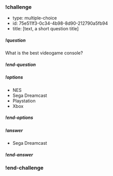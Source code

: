 <!-- >>>>>>>>>>>>>>>>>>>>>> BEGIN CHALLENGE >>>>>>>>>>>>>>>>>>>>>> -->
<!-- Replace everything in square brackets [] and remove brackets  -->

### !challenge

* type: multiple-choice
* id: 75e511f3-0c34-4b98-8d90-212790a5fb94
* title: [text, a short question title]
<!-- * points: [1] (optional, the number of points for scoring as a checkpoint) -->
<!-- * topics: [python, pandas] (optional the topics for analyzing points) -->

##### !question

What is the best videogame console?

##### !end-question

##### !options

* NES
* Sega Dreamcast
* Playstation
* Xbox

##### !end-options

##### !answer

* Sega Dreamcast

##### !end-answer

<!-- other optional sections -->
<!-- !hint - !end-hint (markdown, hidden, students click to view) -->
<!-- !rubric - !end-rubric (markdown, instructors can see while scoring a checkpoint) -->
<!-- !explanation - !end-explanation (markdown, students can see after answering correctly) -->

### !end-challenge

<!-- ======================= END CHALLENGE ======================= -->
